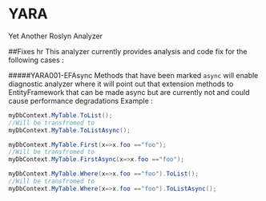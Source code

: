 # YARA
Yet Another Roslyn Analyzer


##Fixes
hr
This analyzer currently provides analysis and code fix for the following cases :

#####YARA001-EFAsync
Methods that have been marked `async` will enable diagnostic analyzer where it will point out that extension methods 
to EntityFramework that can be made async but are currently not and could cause performance degradations
Example : 
```csharp
myDbContext.MyTable.ToList();
//Will be transfromed to 
myDbContext.MyTable.ToListAsync();
```
```csharp
myDbContext.MyTable.First(x=>x.foo =="foo");
//Will be transfromed to 
myDbContext.MyTable.FirstAsync(x=>x.foo =="foo");
```

```csharp
myDbContext.MyTable.Where(x=>x.foo =="foo").ToList();
//Will be transfromed to 
myDbContext.MyTable.Where(x=>x.foo =="foo").ToListAsync();
```

